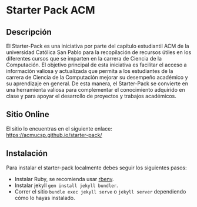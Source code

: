 # Starter Pack ACM

## Descripción
El Starter-Pack es una iniciativa por parte del capítulo estudiantil ACM de la universidad Católica San Pablo para la recopilación de recursos útiles en los diferentes cursos que se imparten en la carrera de Ciencia de la Computación. El objetivo principal de esta iniciativa es facilitar el acceso a información valiosa y actualizada que permita a los estudiantes de la carrera de Ciencia de la Computación mejorar su desempeño académico y su aprendizaje en general. De esta manera, el Starter-Pack se convierte en una herramienta valiosa para complementar el conocimiento adquirido en clase y para apoyar el desarrollo de proyectos y trabajos académicos.

## Sitio Online
El sitio lo encuentras en el siguiente enlace: <a href="https://acmucsp.github.io/starter-pack/" target="_blank">https://acmucsp.github.io/starter-pack/</a>

## Instalación  
Para instalar el starter-pack localmente debes seguir los siguientes pasos:
- Instalar Ruby, se recomienda usar [rbenv](https://github.com/rbenv/rbenv).
- Instalar jekyll `gem install jekyll bundler`.
- Correr el sitio `bundle exec jekyll serve` o `jekyll server` dependiendo cómo lo hayas instalado.
